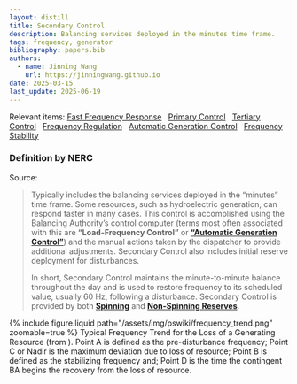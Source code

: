 ```yaml
---
layout: distill
title: Secondary Control
description: Balancing services deployed in the minutes time frame.
tags: frequency, generator
bibliography: papers.bib
authors:
  - name: Jinning Wang
    url: https://jinningwang.github.io
date: 2025-03-15
last_update: 2025-06-19
---
```


Relevant items: [Fast Frequency Response](/wiki/fast-frequency-response) &nbsp; [Primary Control](/wiki/primary-control) &nbsp; [Tertiary Control](/wiki/tertiary-control) &nbsp; [Frequency Regulation](/wiki/frequency-regulation) &nbsp; [Automatic Generation Control](/wiki/automatic-generation-control) &nbsp; [Frequency Stability](/wiki/frequency-stability)

### Definition by NERC

Source: <d-cite key="nerc2021balancing"></d-cite>

> Typically includes the balancing services deployed in the “minutes” time frame. Some resources, such as hydroelectric generation, can respond faster in many cases.
> This control is accomplished using the Balancing Authority’s control computer (terms most often associated with this are **“Load-Frequency Control”** or [**“Automatic Generation Control”**](/wiki/automatic-generation-control/)) and the manual actions taken by the dispatcher to provide additional adjustments. Secondary Control also includes initial reserve deployment for disturbances.
>
> In short, Secondary Control maintains the minute-to-minute balance throughout the day and is used to restore frequency to its scheduled value, usually 60 Hz, following a disturbance.
> Secondary Control is provided by both [**Spinning**](/wiki/spinning-reserve) and [**Non-Spinning Reserves**](/wiki/non-spinning-reserve).

<div class="row mt-3">
    <div class="col-sm mt-3 mt-md-0">
        {% include figure.liquid
        path="/assets/img/pswiki/frequency_trend.png"
        zoomable=true %}
        Typical Frequency Trend for the Loss of a Generating Resource (from <d-cite key="nerc2021balancing"></d-cite>).
        Point A is defined as the pre-disturbance frequency;
        Point C or Nadir is the maximum deviation due to loss of resource;
        Point B is defined as the stabilizing frequency and;
        Point D is the time the contingent BA begins the recovery from the loss of resource.
    </div>
</div>
